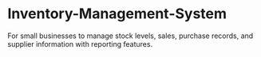 # Inventory-Management-System
For small businesses to manage stock levels, sales, purchase records, and supplier information with reporting features.

